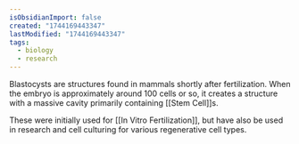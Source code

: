 ```yaml
---
isObsidianImport: false
created: "1744169443347"
lastModified: "1744169443347"
tags:
  - biology
  - research
---
```

Blastocysts are structures found in mammals shortly after fertilization. When the embryo is approximately around 100 cells or so, it creates a structure with a massive cavity primarily containing [[Stem Cell]]s.

These were initially used for [[In Vitro Fertilization]], but have also be used in research and cell culturing for various regenerative cell types.